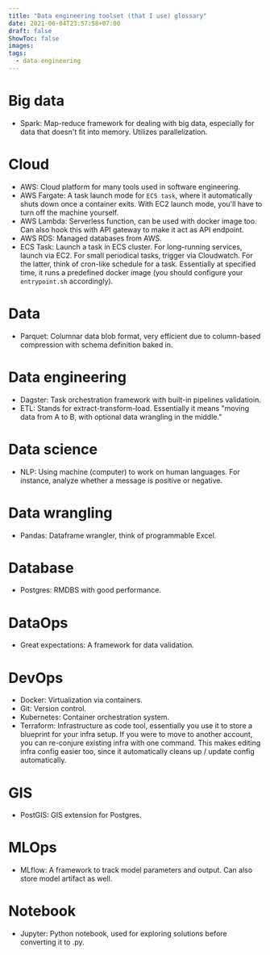 ```yaml
---
title: "Data engineering toolset (that I use) glossary"
date: 2021-06-04T23:57:58+07:00
draft: false
ShowToc: false
images:
tags:
  - data engineering
---
```


# Big data
- Spark: Map-reduce framework for dealing with big data, especially for data that doesn't fit into memory. Utilizes parallelization.

# Cloud
- AWS: Cloud platform for many tools used in software engineering.
- AWS Fargate: A task launch mode for `ECS task`, where it automatically shuts down once a container exits. With EC2 launch mode, you'll have to turn off the machine yourself.
- AWS Lambda: Serverless function, can be used with docker image too. Can also hook this with API gateway to make it act as API endpoint.
- AWS RDS: Managed databases from AWS.
- ECS Task: Launch a task in ECS cluster. For long-running services, launch via EC2. For small periodical tasks, trigger via Cloudwatch. For the latter, think of cron-like schedule for a task. Essentially at specified time, it runs a predefined docker image (you should configure your `entrypoint.sh` accordingly).

# Data
- Parquet: Columnar data blob format, very efficient due to column-based compression with schema definition baked in.

# Data engineering
- Dagster: Task orchestration framework with built-in pipelines validatioin.
- ETL: Stands for extract-transform-load. Essentially it means "moving data from A to B, with optional data wrangling in the middle."

# Data science
- NLP: Using machine (computer) to work on human languages. For instance, analyze whether a message is positive or negative.

# Data wrangling
- Pandas: Dataframe wrangler, think of programmable Excel.
# Database
- Postgres: RMDBS with good performance.
# DataOps
- Great expectations: A framework for data validation.

# DevOps
- Docker: Virtualization via containers.
- Git: Version control.
- Kubernetes: Container orchestration system.
- Terraform: Infrastructure as code tool, essentially you use it to store a blueprint for your infra setup. If you were to move to another account, you can re-conjure existing infra with one command. This makes editing infra config easier too, since it automatically cleans up / update config automatically.

# GIS
- PostGIS: GIS extension for Postgres.

# MLOps
- MLflow: A framework to track model parameters and output. Can also store model artifact as well.

# Notebook
- Jupyter: Python notebook, used for exploring solutions before converting it to .py.
